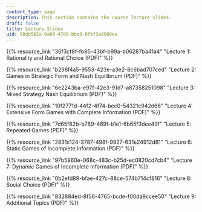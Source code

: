 ```yaml
---
content_type: page
description: This section contains the course lecture slides.
draft: false
title: Lecture Slides
uid: 98dd502a-0a60-47d8-bbe9-0fbf3a0800ea
---
```

{{% resource_link "36f3cf8f-fb85-43bf-b99a-b06287ba41a4" "Lecture 1: Rationality and Rational Choice (PDF)" %}}

{{% resource_link "b298f4a5-9553-423e-a3e2-8c6bad707ced" "Lecture 2: Games in Strategic Form and Nash Equilibrium (PDF)" %}}

{{% resource_link "6e2243ba-e97f-42e3-91d7-a87358251098" "Lecture 3: Mixed Strategy Nash Equilibrium (PDF)" %}}

{{% resource_link "10f2771d-44f2-4f74-bec0-54321c942d66" "Lecture 4: Extensive Form Games with Complete Information (PDF)" %}}

{{% resource_link "7d65f82b-b789-469f-b1e1-6b65f3dee49f" "Lecture 5: Repeated Games (PDF)" %}}

{{% resource_link "2831c124-3787-498f-9927-631e24912d81" "Lecture 6: Static Games of Incomplete Information (PDF)" %}}

{{% resource_link "97b5960e-068c-483c-b25d-ec0820cd7cb4" "Lecture 7: Dynamic Games of Incomplete Information (PDF)" %}}

{{% resource_link "0b2efd89-bfae-427c-88ce-574b714cf816" "Lecture 8: Social Choice (PDF)" %}}

{{% resource_link "832884ed-8f56-4765-bcde-f00da9ccee50" "Lecture 9: Additional Topics (PDF)" %}}